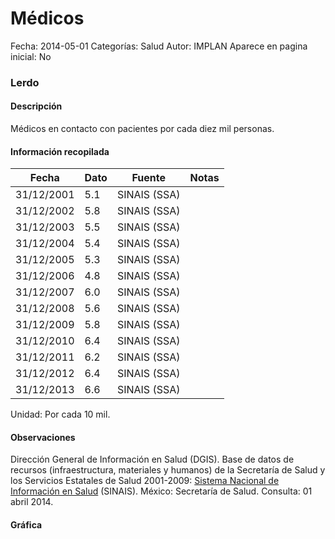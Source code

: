 Médicos
=====

Fecha: 2014-05-01
Categorías: Salud
Autor: IMPLAN
Aparece en pagina inicial: No

### Lerdo

#### Descripción

Médicos en contacto con pacientes por cada diez mil personas.

<!-- break -->

#### Información recopilada

<table class="table table-hover table-bordered matriz">
  <thead>
    <tr><th>Fecha</th><th>Dato</th><th>Fuente</th><th>Notas</th></tr>
  </thead>
  <tbody>
    <tr><td class="centrado">31/12/2001</td><td class="derecha">5.1</td><td>SINAIS (SSA)</td><td></td></tr>
    <tr><td class="centrado">31/12/2002</td><td class="derecha">5.8</td><td>SINAIS (SSA)</td><td></td></tr>
    <tr><td class="centrado">31/12/2003</td><td class="derecha">5.5</td><td>SINAIS (SSA)</td><td></td></tr>
    <tr><td class="centrado">31/12/2004</td><td class="derecha">5.4</td><td>SINAIS (SSA)</td><td></td></tr>
    <tr><td class="centrado">31/12/2005</td><td class="derecha">5.3</td><td>SINAIS (SSA)</td><td></td></tr>
    <tr><td class="centrado">31/12/2006</td><td class="derecha">4.8</td><td>SINAIS (SSA)</td><td></td></tr>
    <tr><td class="centrado">31/12/2007</td><td class="derecha">6.0</td><td>SINAIS (SSA)</td><td></td></tr>
    <tr><td class="centrado">31/12/2008</td><td class="derecha">5.6</td><td>SINAIS (SSA)</td><td></td></tr>
    <tr><td class="centrado">31/12/2009</td><td class="derecha">5.8</td><td>SINAIS (SSA)</td><td></td></tr>
    <tr><td class="centrado">31/12/2010</td><td class="derecha">6.4</td><td>SINAIS (SSA)</td><td></td></tr>
    <tr><td class="centrado">31/12/2011</td><td class="derecha">6.2</td><td>SINAIS (SSA)</td><td></td></tr>
    <tr><td class="centrado">31/12/2012</td><td class="derecha">6.4</td><td>SINAIS (SSA)</td><td></td></tr>
    <tr><td class="centrado">31/12/2013</td><td class="derecha">6.6</td><td>SINAIS (SSA)</td><td></td></tr>
  </tbody>
</table>

Unidad: Por cada 10 mil.

#### Observaciones

Dirección General de Información en Salud (DGIS). Base de datos de recursos (infraestructura, materiales y humanos) de la Secretaría de Salud y los Servicios Estatales de Salud 2001-2009: [Sistema Nacional de Información en Salud](http://www.sinais.salud.gob.mx) (SINAIS). México: Secretaría de Salud. Consulta: 01 abril 2014.

#### Gráfica

<div id="Morrisjpncuhdz" class="grafica"></div>
<script>
new Morris.Line({
element: 'Morrisjpncuhdz',
data: [{ fecha: '2001-12-31', dato: 5.1000 },{ fecha: '2002-12-31', dato: 5.8000 },{ fecha: '2003-12-31', dato: 5.5000 },{ fecha: '2004-12-31', dato: 5.4000 },{ fecha: '2005-12-31', dato: 5.3000 },{ fecha: '2006-12-31', dato: 4.8000 },{ fecha: '2007-12-31', dato: 6.0000 },{ fecha: '2008-12-31', dato: 5.6000 },{ fecha: '2009-12-31', dato: 5.8000 },{ fecha: '2010-12-31', dato: 6.4000 },{ fecha: '2011-12-31', dato: 6.2000 },{ fecha: '2012-12-31', dato: 6.4000 },{ fecha: '2013-12-31', dato: 6.6000 }],
xkey: 'fecha',
ykeys: ['dato'],
labels: ['Dato'],
lineColors: ['#FF5B02'],
xLabelFormat: function(d) { return d.getDate()+'/'+(d.getMonth()+1)+'/'+d.getFullYear(); },
dateFormat: function(ts) { var d = new Date(ts); return d.getDate() + '/' + (d.getMonth() + 1) + '/' + d.getFullYear(); }
});
</script>
